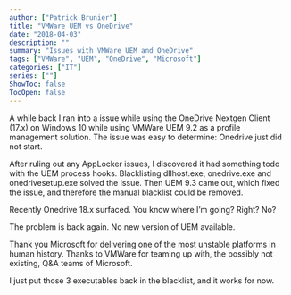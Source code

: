 ```yaml
---
author: ["Patrick Brunier"]
title: "VMWare UEM vs OneDrive"
date: "2018-04-03"
description: ""
summary: "Issues with VMWare UEM and OneDrive"
tags: ["VMWare", "UEM", "OneDrive", "Microsoft"]
categories: ["IT"]
series: [""]
ShowToc: false
TocOpen: false
---
```


A while back I ran into a issue while using the OneDrive Nextgen Client (17.x) on Windows 10 while using VMWare UEM 9.2 as a profile management solution.  The issue was easy to determine: Onedrive just did not start.

After ruling out any AppLocker issues, I discovered it had something todo with the UEM process hooks. Blacklisting dllhost.exe, onedrive.exe and onedrivesetup.exe solved the issue. Then UEM 9.3 came out, which fixed the issue, and therefore the manual blacklist could be removed.

Recently Onedrive 18.x surfaced. You know where I’m going? Right? No?

The problem is back again. No new version of UEM available.

Thank you Microsoft for delivering one of the most unstable platforms in human history.  Thanks to VMWare for teaming up with, the possibly not existing, Q&A teams of Microsoft.

I just put those 3 executables back in the blacklist, and it works for now.